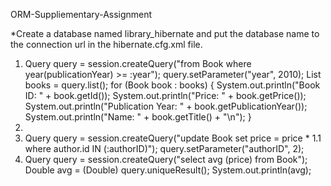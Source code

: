 ORM-Suppliementary-Assignment

*Create a database named library_hibernate and put the database name to the connection url in the hibernate.cfg.xml file.

1)  Query query = session.createQuery("from Book where year(publicationYear)  >= :year");
    query.setParameter("year", 2010);
    List<Book> books = query.list();
    for (Book book : books) {
       System.out.println("Book ID: " + book.getId());
       System.out.println("Price: " + book.getPrice());
       System.out.println("Publication Year: " + book.getPublicationYear());
       System.out.println("Name: " + book.getTitle() + "\n");
    }
2) 
3) Query query = session.createQuery("update Book set price = price * 1.1 where author.id IN (:authorID)");
   query.setParameter("authorID", 2);
4) Query query = session.createQuery("select avg (price) from Book");
   Double avg = (Double) query.uniqueResult();
   System.out.println(avg);